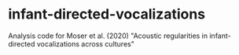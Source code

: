 # infant-directed-vocalizations
Analysis code for Moser et al. (2020) "Acoustic regularities in infant-directed vocalizations across cultures"
